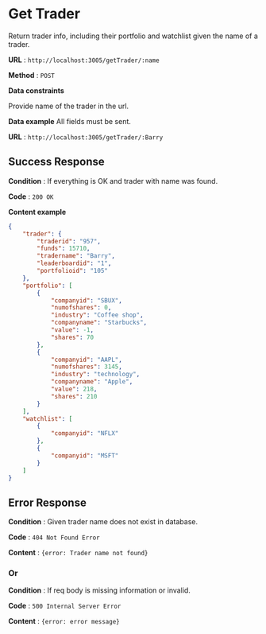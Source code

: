 # Get Trader

Return trader info, including their portfolio and watchlist given the name of a trader.

**URL** : `http://localhost:3005/getTrader/:name`

**Method** : `POST`

**Data constraints**

Provide name of the trader in the url.

**Data example** All fields must be sent.

**URL** : `http://localhost:3005/getTrader/:Barry`

## Success Response

**Condition** : If everything is OK and trader with name was found.

**Code** : `200 OK`

**Content example**

```json
{
    "trader": {
        "traderid": "957",
        "funds": 15710,
        "tradername": "Barry",
        "leaderboardid": "1",
        "portfolioid": "105"
    },
    "portfolio": [
        {
            "companyid": "SBUX",
            "numofshares": 0,
            "industry": "Coffee shop",
            "companyname": "Starbucks",
            "value": -1,
            "shares": 70
        },
        {
            "companyid": "AAPL",
            "numofshares": 3145,
            "industry": "technology",
            "companyname": "Apple",
            "value": 218,
            "shares": 210
        }
    ],
    "watchlist": [
        {
            "companyid": "NFLX"
        },
        {
            "companyid": "MSFT"
        }
    ]
}
```

## Error Response

**Condition** : Given trader name does not exist in database.

**Code** : `404 Not Found Error`

**Content** : `{error: Trader name not found}`

### Or

**Condition** : If req body is missing information or invalid.

**Code** : `500 Internal Server Error`

**Content** : `{error: error message}`

